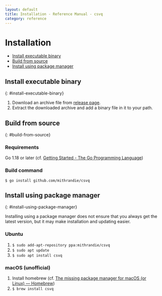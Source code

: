 ```yaml
---
layout: default
title: Installation - Reference Manual - csvq
category: reference
---
```


# Installation

* [Install executable binary](#install-executable-binary)
* [Build from source](#build-from-source)
* [Install using package manager](#install-using-package-manager)

## Install executable binary
{: #install-executable-binary}

1. Download an archive file from [release page](https://github.com/mithrandie/csvq/releases).
2. Extract the downloaded archive and add a binary file in it to your path.

## Build from source
{: #build-from-source}

### Requirements

Go 1.18 or later (cf. [Getting Started - The Go Programming Language](https://golang.org/doc/install))

### Build command

```$ go install github.com/mithrandie/csvq```

## Install using package manager
{: #install-using-package-manager}

Installing using a package manager does not ensure that you always get the latest version, but it may make installation and updating easier.

### Ubuntu

1. ```$ sudo add-apt-repository ppa:mithrandie/csvq```
2. ```$ sudo apt update```
3. ```$ sudo apt install csvq```

### macOS (unofficial)

1. Install homebrew (cf. [The missing package manager for macOS (or Linux) — Homebrew](https://brew.sh))
2. ```$ brew install csvq```
